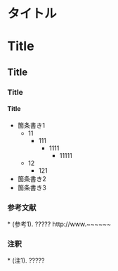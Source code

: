 タイトル
==============
# Title
## Title
### Title
#### Title
<div style="page-break-before:always" />

* 箇条書き1
    * 11
        * 111
            * 1111
                * 11111
    * 12
        * 121
* 箇条書き2
* 箇条書き3

### 参考文献
<div id="ref">
* (参考1). ?????
<a>http://www.~~~~~~</a>

### 注釈
<div id="notes">
* (注1). ?????